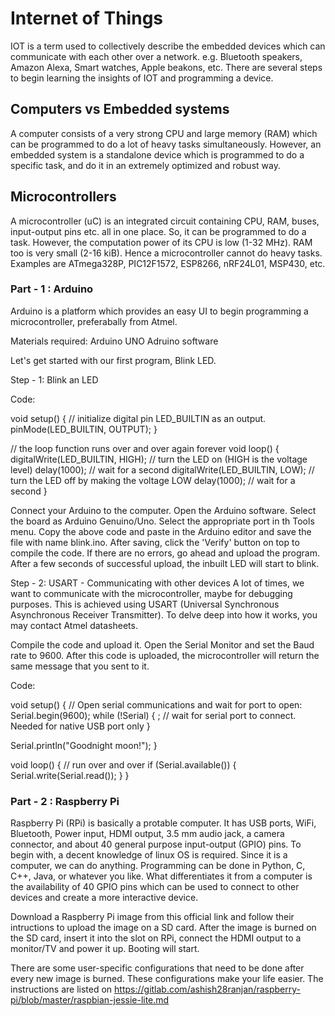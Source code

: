 # Internet of Things

IOT is a term used to collectively describe the embedded devices which can communicate with each other over a network. e.g. Bluetooth speakers, Amazon Alexa, Smart watches, Apple beakons, etc.
There are several steps to begin learning the insights of IOT and programming a device.


## Computers vs Embedded systems

A computer consists of a very strong CPU and large memory (RAM) which can be programmed to do a lot of heavy tasks simultaneously. However, an embedded system is a standalone device which is programmed to do a specific task, and do it in an extremely optimized and robust way.

## Microcontrollers

A microcontroller (uC) is an integrated circuit containing CPU, RAM, buses, input-output pins etc. all in one place. So, it can be programmed to do a task. However, the computation power of its CPU is low (1-32 MHz). RAM too is very small (2-16 kiB). Hence a microcontroller cannot do heavy tasks. Examples are ATmega328P, PIC12F1572, ESP8266, nRF24L01, MSP430, etc.

### Part - 1 : Arduino
Arduino is a platform which provides an easy UI to begin programming a microcontroller, preferabally from Atmel.

Materials required:
Arduino UNO
Adruino software

Let's get started with our first program, Blink LED. 

Step - 1: Blink an LED

Code:

void setup() {
  // initialize digital pin LED_BUILTIN as an output.
  pinMode(LED_BUILTIN, OUTPUT);
}

// the loop function runs over and over again forever
void loop() {
  digitalWrite(LED_BUILTIN, HIGH);   // turn the LED on (HIGH is the voltage level)
  delay(1000);                       // wait for a second
  digitalWrite(LED_BUILTIN, LOW);    // turn the LED off by making the voltage LOW
  delay(1000);                       // wait for a second
}


Connect your Arduino to the computer. Open the Arduino software. Select the board as Arduino Genuino/Uno. Select the appropriate port in th Tools menu. Copy the above code and paste in the Arduino editor and save the file with name blink.ino. After saving, click the 'Verify' button on top to compile the code. If there are no errors, go ahead and upload the program. After a few seconds of successful upload, the inbuilt LED will start to blink.


Step - 2: USART - Communicating with other devices
A lot of times, we want to communicate with the microcontroller, maybe for debugging purposes. This is achieved using USART (Universal Synchronous Asynchronous Receiver Transmitter). To delve deep into how it works, you may contact Atmel datasheets.

Compile the code and upload it. Open the Serial Monitor and set the Baud rate to 9600.
After this code is uploaded, the microcontroller will return the same message that you sent to it.

Code:

void setup() {
  // Open serial communications and wait for port to open:
  Serial.begin(9600);
  while (!Serial) {
    ; // wait for serial port to connect. Needed for native USB port only
  }


  Serial.println("Goodnight moon!");
}

void loop() { // run over and over
  if (Serial.available()) {
    Serial.write(Serial.read());
  }
}


### Part - 2 : Raspberry Pi

Raspberry Pi (RPi) is basically a protable computer. It has USB ports, WiFi, Bluetooth, Power input, HDMI output, 3.5 mm audio jack, a camera connector, and about 40 general purpose input-output (GPIO) pins.
To begin with, a decent knowledge of linux OS is required. Since it is a computer, we can do anything. Programming can be done in Python, C, C++, Java, or whatever you like. What differentiates it from a computer is the availability of 40 GPIO pins which can be used to connect to other devices and create a more interactive device.

Download a Raspberry Pi image from this official link and follow their intructions to upload the image on a SD card. After the image is burned on the SD card, insert it into the slot on RPi, connect the HDMI output to a monitor/TV and power it up. Booting will start.

There are some user-specific configurations that need to be done after every new image is burned. These configurations make your life easier. The instructions are listed on https://gitlab.com/ashish28ranjan/raspberry-pi/blob/master/raspbian-jessie-lite.md